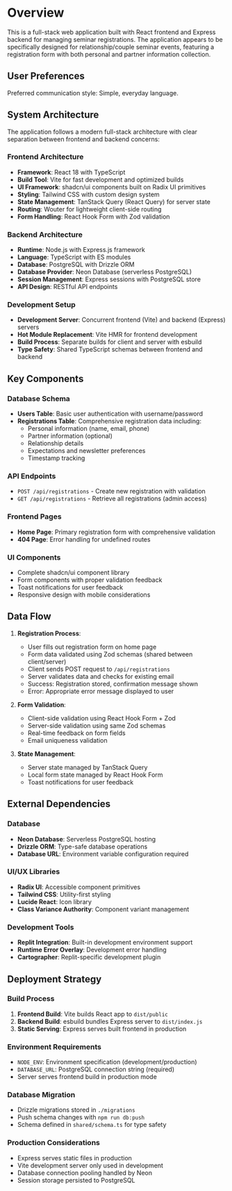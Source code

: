 # Overview

This is a full-stack web application built with React frontend and Express backend for managing seminar registrations. The application appears to be specifically designed for relationship/couple seminar events, featuring a registration form with both personal and partner information collection.

## User Preferences

Preferred communication style: Simple, everyday language.

## System Architecture

The application follows a modern full-stack architecture with clear separation between frontend and backend concerns:

### Frontend Architecture
- **Framework**: React 18 with TypeScript
- **Build Tool**: Vite for fast development and optimized builds
- **UI Framework**: shadcn/ui components built on Radix UI primitives
- **Styling**: Tailwind CSS with custom design system
- **State Management**: TanStack Query (React Query) for server state
- **Routing**: Wouter for lightweight client-side routing
- **Form Handling**: React Hook Form with Zod validation

### Backend Architecture
- **Runtime**: Node.js with Express.js framework
- **Language**: TypeScript with ES modules
- **Database**: PostgreSQL with Drizzle ORM
- **Database Provider**: Neon Database (serverless PostgreSQL)
- **Session Management**: Express sessions with PostgreSQL store
- **API Design**: RESTful API endpoints

### Development Setup
- **Development Server**: Concurrent frontend (Vite) and backend (Express) servers
- **Hot Module Replacement**: Vite HMR for frontend development
- **Build Process**: Separate builds for client and server with esbuild
- **Type Safety**: Shared TypeScript schemas between frontend and backend

## Key Components

### Database Schema
- **Users Table**: Basic user authentication with username/password
- **Registrations Table**: Comprehensive registration data including:
  - Personal information (name, email, phone)
  - Partner information (optional)
  - Relationship details
  - Expectations and newsletter preferences
  - Timestamp tracking

### API Endpoints
- `POST /api/registrations` - Create new registration with validation
- `GET /api/registrations` - Retrieve all registrations (admin access)

### Frontend Pages
- **Home Page**: Primary registration form with comprehensive validation
- **404 Page**: Error handling for undefined routes

### UI Components
- Complete shadcn/ui component library
- Form components with proper validation feedback
- Toast notifications for user feedback
- Responsive design with mobile considerations

## Data Flow

1. **Registration Process**:
   - User fills out registration form on home page
   - Form data validated using Zod schemas (shared between client/server)
   - Client sends POST request to `/api/registrations`
   - Server validates data and checks for existing email
   - Success: Registration stored, confirmation message shown
   - Error: Appropriate error message displayed to user

2. **Form Validation**:
   - Client-side validation using React Hook Form + Zod
   - Server-side validation using same Zod schemas
   - Real-time feedback on form fields
   - Email uniqueness validation

3. **State Management**:
   - Server state managed by TanStack Query
   - Local form state managed by React Hook Form
   - Toast notifications for user feedback

## External Dependencies

### Database
- **Neon Database**: Serverless PostgreSQL hosting
- **Drizzle ORM**: Type-safe database operations
- **Database URL**: Environment variable configuration required

### UI/UX Libraries
- **Radix UI**: Accessible component primitives
- **Tailwind CSS**: Utility-first styling
- **Lucide React**: Icon library
- **Class Variance Authority**: Component variant management

### Development Tools
- **Replit Integration**: Built-in development environment support
- **Runtime Error Overlay**: Development error handling
- **Cartographer**: Replit-specific development plugin

## Deployment Strategy

### Build Process
1. **Frontend Build**: Vite builds React app to `dist/public`
2. **Backend Build**: esbuild bundles Express server to `dist/index.js`
3. **Static Serving**: Express serves built frontend in production

### Environment Requirements
- `NODE_ENV`: Environment specification (development/production)
- `DATABASE_URL`: PostgreSQL connection string (required)
- Server serves frontend build in production mode

### Database Migration
- Drizzle migrations stored in `./migrations`
- Push schema changes with `npm run db:push`
- Schema defined in `shared/schema.ts` for type safety

### Production Considerations
- Express serves static files in production
- Vite development server only used in development
- Database connection pooling handled by Neon
- Session storage persisted to PostgreSQL